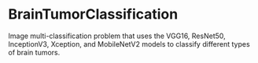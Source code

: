 # BrainTumorClassification
Image multi-classification problem that uses the VGG16, ResNet50, InceptionV3, Xception, and MobileNetV2 models to classify different types of brain tumors.
